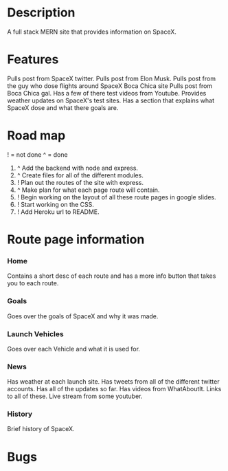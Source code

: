# Description

A full stack MERN site that provides information on SpaceX.

# Features

Pulls post from SpaceX twitter.
Pulls post from Elon Musk.
Pulls post from the guy who dose flights around SpaceX Boca Chica site
Pulls post from Boca Chica gal.
Has a few of there test videos from Youtube.
Provides weather updates on SpaceX's test sites.
Has a section that explains what SpaceX dose and what there goals are.

# Road map

! = not done
^ = done

1. ^ Add the backend with node and express.
2. ^ Create files for all of the different modules.
3. ! Plan out the routes of the site with express.
4. ^ Make plan for what each page route will contain.
5. ! Begin working on the layout of all these route pages in google slides.
6. ! Start working on the CSS.
7. ! Add Heroku url to README.

# Route page information

### Home

Contains a short desc of each route and has a more info button that takes you to each route.

### Goals

Goes over the goals of SpaceX and why it was made.

### Launch Vehicles

Goes over each Vehicle and what it is used for.

### News

Has weather at each launch site. Has tweets from all of the different twitter accounts. Has all of the updates so far.
Has videos from WhatAboutIt. Links to all of these. Live stream from some youtuber.

### History

Brief history of SpaceX.

# Bugs
